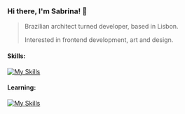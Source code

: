 ### Hi there, I'm Sabrina! 👋

> Brazilian architect turned developer, based in Lisbon.
>
> Interested in frontend development, art and design. 

#### Skills:

[![My Skills](https://skillicons.dev/icons?i=js,ts,html,css,ruby,rails,react,nodejs,bootstrap,figma,ai,ps&theme=dark)](https://skillicons.dev)

#### Learning:

[![My Skills](https://skillicons.dev/icons?i=processing,py&theme=dark)](https://skillicons.dev)

<!--
**sabrinabertol/sabrinabertol** is a ✨ _special_ ✨ repository because its `README.md` (this file) appears on your GitHub profile.

Here are some ideas to get you started:

- 🔭 I’m currently working on ...
- 🌱 I’m currently learning ...
- 👯 I’m looking to collaborate on ...
- 🤔 I’m looking for help with ...
- 💬 Ask me about ...
- 📫 How to reach me: ...
- 😄 Pronouns: ...
- ⚡ Fun fact: ...
-->
